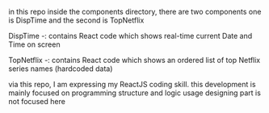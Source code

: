 in this repo inside the components directory, there are two components 
one is DispTime and the second is TopNetflix 

DispTime -: contains React code which shows real-time current Date and Time on screen 

TopNetflix -: contains React code which shows an ordered list of top Netflix series names (hardcoded data)

via this repo, I am expressing my ReactJS coding skill. this development is mainly focused on programming structure and logic usage designing part is not focused here
